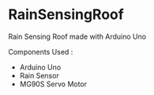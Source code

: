 # RainSensingRoof
Rain Sensing Roof made with Arduino Uno

Components Used :
 - Arduino Uno
 - Rain Sensor
 - MG90S Servo Motor

